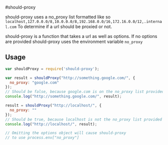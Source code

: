 #should-proxy

should-proxy uses a no_proxy list formatted like so
`localhost,127.0.0.0/8,10.0.0.0/8,192.168.0.0/16,172.16.0.0/12,.internal.com`
To determine if a url should be proxied or not.

should-proxy is a function that takes a url as well as options.
If no options are provided should-proxy uses the environment variable `no_proxy`

Usage
---

```javascript
var shouldProxy = require('should-proxy');

var result = shouldProxy("http://something.google.com/", {
  no_proxy: "google.com"
});
// Should be false, because google.com is on the no_proxy list provided
console.log("http://something.google.com/", result);

result = shouldProxy("http://localhost/", {
  no_proxy: ""
});
// Should be true, because localhost is not the no_proxy list provided
console.log("http://localhost/", result);

// Omitting the options object will cause should-proxy
// to use process.env["no_proxy"]
```
